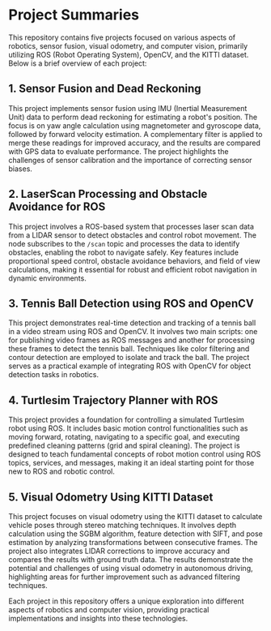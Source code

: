 # Project Summaries

This repository contains five projects focused on various aspects of robotics, sensor fusion, visual odometry, and computer vision, primarily utilizing ROS (Robot Operating System), OpenCV, and the KITTI dataset. Below is a brief overview of each project:

## 1. Sensor Fusion and Dead Reckoning
This project implements sensor fusion using IMU (Inertial Measurement Unit) data to perform dead reckoning for estimating a robot's position. The focus is on yaw angle calculation using magnetometer and gyroscope data, followed by forward velocity estimation. A complementary filter is applied to merge these readings for improved accuracy, and the results are compared with GPS data to evaluate performance. The project highlights the challenges of sensor calibration and the importance of correcting sensor biases.

## 2. LaserScan Processing and Obstacle Avoidance for ROS
This project involves a ROS-based system that processes laser scan data from a LIDAR sensor to detect obstacles and control robot movement. The node subscribes to the `/scan` topic and processes the data to identify obstacles, enabling the robot to navigate safely. Key features include proportional speed control, obstacle avoidance behaviors, and field of view calculations, making it essential for robust and efficient robot navigation in dynamic environments.

## 3. Tennis Ball Detection using ROS and OpenCV
This project demonstrates real-time detection and tracking of a tennis ball in a video stream using ROS and OpenCV. It involves two main scripts: one for publishing video frames as ROS messages and another for processing these frames to detect the tennis ball. Techniques like color filtering and contour detection are employed to isolate and track the ball. The project serves as a practical example of integrating ROS with OpenCV for object detection tasks in robotics.

## 4. Turtlesim Trajectory Planner with ROS
This project provides a foundation for controlling a simulated Turtlesim robot using ROS. It includes basic motion control functionalities such as moving forward, rotating, navigating to a specific goal, and executing predefined cleaning patterns (grid and spiral cleaning). The project is designed to teach fundamental concepts of robot motion control using ROS topics, services, and messages, making it an ideal starting point for those new to ROS and robotic control.

## 5. Visual Odometry Using KITTI Dataset
This project focuses on visual odometry using the KITTI dataset to calculate vehicle poses through stereo matching techniques. It involves depth calculation using the SGBM algorithm, feature detection with SIFT, and pose estimation by analyzing transformations between consecutive frames. The project also integrates LIDAR corrections to improve accuracy and compares the results with ground truth data. The results demonstrate the potential and challenges of using visual odometry in autonomous driving, highlighting areas for further improvement such as advanced filtering techniques.

Each project in this repository offers a unique exploration into different aspects of robotics and computer vision, providing practical implementations and insights into these technologies.
